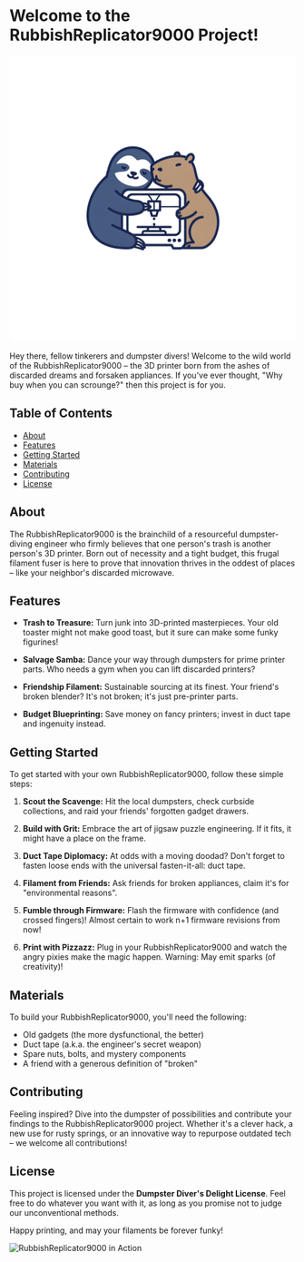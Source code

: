 # Welcome to the RubbishReplicator9000 Project!

![RubbishReplicator9000 Logo](rubbishreplicator9000_logo.jpeg)

Hey there, fellow tinkerers and dumpster divers! Welcome to the wild world of the RubbishReplicator9000 – the 3D printer born from the ashes of discarded dreams and forsaken appliances. If you've ever thought, "Why buy when you can scrounge?" then this project is for you.

## Table of Contents

- [About](#about)
- [Features](#features)
- [Getting Started](#getting-started)
- [Materials](#materials)
- [Contributing](#contributing)
- [License](#license)

## About

The RubbishReplicator9000 is the brainchild of a resourceful dumpster-diving engineer who firmly believes that one person's trash is another person's 3D printer. Born out of necessity and a tight budget, this frugal filament fuser is here to prove that innovation thrives in the oddest of places – like your neighbor's discarded microwave.

## Features

- **Trash to Treasure:** Turn junk into 3D-printed masterpieces. Your old toaster might not make good toast, but it sure can make some funky figurines!

- **Salvage Samba:** Dance your way through dumpsters for prime printer parts. Who needs a gym when you can lift discarded printers?

- **Friendship Filament:** Sustainable sourcing at its finest. Your friend's broken blender? It's not broken; it's just pre-printer parts.

- **Budget Blueprinting:** Save money on fancy printers; invest in duct tape and ingenuity instead.

## Getting Started

To get started with your own RubbishReplicator9000, follow these simple steps:

1. **Scout the Scavenge:** Hit the local dumpsters, check curbside collections, and raid your friends' forgotten gadget drawers.

2. **Build with Grit:** Embrace the art of jigsaw puzzle engineering. If it fits, it might have a place on the frame.

3. **Duct Tape Diplomacy:** At odds with a moving doodad? Don't forget to fasten loose ends with the universal fasten-it-all: duct tape.

4. **Filament from Friends:** Ask friends for broken appliances, claim it's for "environmental reasons".

5. **Fumble through Firmware:** Flash the firmware with confidence (and crossed fingers)!  Almost certain to work n+1 firmware revisions from now!

6. **Print with Pizzazz:** Plug in your RubbishReplicator9000 and watch the angry pixies make the magic happen. Warning: May emit sparks (of creativity)!

## Materials

To build your RubbishReplicator9000, you'll need the following:

- Old gadgets (the more dysfunctional, the better)
- Duct tape (a.k.a. the engineer's secret weapon)
- Spare nuts, bolts, and mystery components
- A friend with a generous definition of "broken"

## Contributing

Feeling inspired? Dive into the dumpster of possibilities and contribute your findings to the RubbishReplicator9000 project. Whether it's a clever hack, a new use for rusty springs, or an innovative way to repurpose outdated tech – we welcome all contributions!

## License

This project is licensed under the **Dumpster Diver's Delight License**. Feel free to do whatever you want with it, as long as you promise not to judge our unconventional methods.

Happy printing, and may your filaments be forever funky!

![RubbishReplicator9000 in Action](link_to_action_shot.gif)
